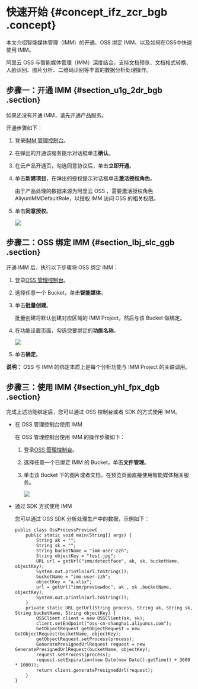 # 快速开始 {#concept_ifz_zcr_bgb .concept}

本文介绍智能媒体管理（IMM）的开通、OSS 绑定 IMM、以及如何在OSS中快速使用 IMM。

阿里云 OSS 与智能媒体管理（IMM）深度结合，支持文档预览、文档格式转换、人脸识别、图片分析、二维码识别等丰富的数据分析处理操作。

## 步骤一：开通 IMM {#section_u1g_2dr_bgb .section}

如果还没有开通 IMM，请先开通产品服务。

开通步骤如下：

1.  登录[IMM 管理控制台](https://imm.console.aliyun.com/)。
2.  在弹出的开通该服务提示对话框单击**确认**。
3.  在云产品开通页，勾选同意协议后，单击**立即开通**。
4.  单击**新建项目**，在弹出的授权提示对话框单击**激活授权角色**。

    由于产品处理的数据来源为阿里云 OSS ，需要激活授权角色 AliyunIMMDefaultRole，以授权 IMM 访问 OSS 的相关权限。

5.  单击**同意授权**。

    ![](images/33934_zh-CN_source.png)


## 步骤二：OSS 绑定 IMM {#section_lbj_slc_ggb .section}

开通 IMM 后，执行以下步骤将 OSS 绑定 IMM：

1.  登录[OSS 管理控制台](https://oss.console.aliyun.com/)。
2.  选择任意一个 Bucket，单击**智能媒体**。
3.  单击**批量创建**。

    批量创建将默认创建对应区域的 IMM Project，然后与该 Bucket 做绑定。

4.  在功能设置页面，勾选您要绑定的**功能名称**。

    ![](http://static-aliyun-doc.oss-cn-hangzhou.aliyuncs.com/assets/img/78534/154762710135153_zh-CN.jpg)

5.  单击**确定**。

**说明：** OSS 与 IMM 的绑定本质上是每个分析功能与 IMM Project 的关联调用。

## 步骤三：使用 IMM {#section_yhl_fpx_dgb .section}

完成上述功能绑定后，您可以通过 OSS 控制台或者 SDK 的方式使用 IMM。

-   在 OSS 管理控制台使用 IMM

    在 OSS 管理控制台使用 IMM 的操作步骤如下：

    1.  登录[OSS 管理控制台](https://oss.console.aliyun.com/)。
    2.  选择任意一个已绑定 IMM 的 Bucket，单击**文件管理**。
    3.  单击该 Bucket 下的图片或者文档，在预览页面直接使用智能媒体相关服务。

        ![](http://static-aliyun-doc.oss-cn-hangzhou.aliyuncs.com/assets/img/78534/154762710135162_zh-CN.jpg)

-   通过 SDK 方式使用 IMM

    您可以通过 OSS SDK 分析处理生产中的数据，示例如下：

    ```
    public class OssProcessPreview{
        public static void main(String[] args) {
            String ak = "";
            String sk = "";
            String bucketName = "imm-user-zzh";
            String objectKey = "test.jpg";
            URL url = getUrl("imm/detectface", ak, sk, bucketName, objectKey);
            System.out.println(url.toString());
            bucketName = "imm-user-zzh";
            objectKey = "a.xlsx";
            url = getUrl("imm/previewdoc", ak , sk ,bucketName, objectKey);
            System.out.println(url.toString());
        }
        private static URL getUrl(String process, String ak, String sk, String bucketName, String objectKey) {
            OSSClient client = new OSSClient(ak, sk);
            client.setEndpoint("oss-cn-shanghai.aliyuncs.com");
            GetObjectRequest getObjectRequest = new GetObjectRequest(bucketName, objectKey);
            getObjectRequest.setProcess(process);
            GeneratePresignedUrlRequest request = new GeneratePresignedUrlRequest(bucketName, objectKey);
            request.setProcess(process);
            request.setExpiration(new Date(new Date().getTime() + 3600 * 1000));
            return client.generatePresignedUrl(request);
        }
    }
    ```


